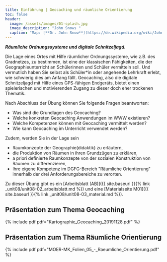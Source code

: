 ```yaml
---
title: Einführung | Geocaching und räumliche Orientierung
toc: false
header:
  image: /assets/images/01-splash.jpg
  image_description: "John Snows "
  caption: "Map: [**Dr. John Snow**](https://de.wikipedia.org/wiki/John_Snow_(Mediziner)) [Wellcome Library via wikimedia](https://w.wiki/QtV)"
---
```

***Räumliche Ordnungssysteme und digitale Schnitzeljagd.***
<!--more-->

Die Lage eines Ortes mit Hilfe räumlicher Ordnungssysteme, wie z.B. des Gradnetzes, zu bestimmen, ist eine der klassischen Fähigkeiten, die der Geographieunterricht an Schülerinnen und Schüler vermitteln soll. Und vermutlich haben Sie selbst als Schüler*in oder angehende Lehrkraft erlebt, wie schwierig dies am Anfang fällt. Geocaching, also die digitale Schnitzeljagd mit Hilfe eines GPS-fähigen Endgeräts, bietet einen spielerischen und motivierenden Zugang zu dieser doch eher trockenen Thematik.

Nach Abschluss der Übung können Sie folgende Fragen beantworten:
  * Was sind die Grundlagen des Geocaching?
  * Welche konkreten Geocaching Anwendungen im WWW existieren?
  * Welche Kompetenzen können mit Geocaching vermittelt werden?
  * Wie kann Geocaching im Unterricht verwendet werden?
  
Zudem, werden Sie in der Lage sein
  * Raumkonzepte der Geographie(didaktik) zu erläutern,
  * die Produktion von Räumen in ihren Grundzügen zu erklären,
  * a priori definierte Raumkonzepte von der sozialen Konstruktion von Räumen zu differenzieren,
  * Ihre eigene Kompetenz im DGFG-Bereich "Räumliche Orientierung" innerhalb der drei Anforderungsbereiche zu verorten.

Zu dieser Übung gibt es ein [Arbeitsblatt (AB)]({{ site.baseurl }}{% link _unit08/unit08-02_arbeitsblatt.md %}) und eine [Materialseite M01]({{ site.baseurl }}{% link _unit08/unit08-03_material.md %}). 

## Präsentation zum Thema Geocaching

{% include pdf pdf="Kartographie_Geocaching_20191128.pdf" %}

## Präsentation zum Thema Räumliche Orientierung

{% include pdf pdf="MOER-MK_Folien_05_-_Raeumliche_Orientierung.pdf" %}

